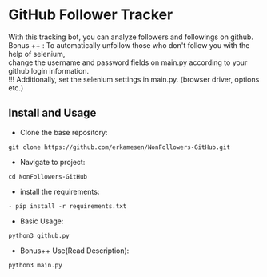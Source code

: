 # GitHub Follower Tracker

With this tracking bot, you can analyze followers and followings on github. <br>
Bonus ++ : To automatically unfollow those who don't follow you with the help of selenium, <br>
 change the username and password fields on main.py according to your github login information. <br>
!!! Additionally, set the selenium settings in main.py. (browser driver, options etc.)

## Install and Usage

- Clone the base repository:
```
git clone https://github.com/erkamesen/NonFollowers-GitHub.git
```
- Navigate to project:
```
cd NonFollowers-GitHub
```
- install the requirements:
```
- pip install -r requirements.txt
```
- Basic Usage:
```
python3 github.py
```
- Bonus++ Use(Read Description):
```
python3 main.py
```
